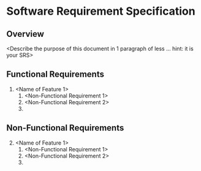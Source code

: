 # Software Requirement Specification


## Overview 
 
<Describe the purpose of this document in 1 paragraph of less ... hint: it is 
your SRS> 
 
## Functional Requirements 
 
1. <Name of Feature 1> 
    1. <Non-Functional Requirement 1> 
    2. <Non-Functional Requirement 2> 
    3. <And so on> 

## Non-Functional Requirements 
 
2. <Name of Feature 1> 
    1. <Non-Functional Requirement 1> 
    2. <Non-Functional Requirement 2> 
    3. <And so on> 
